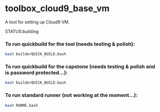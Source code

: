 # toolbox_cloud9_base_vm

A tool for setting up Cloud9 VM.

STATUS:building

### To run quickbuild for the tool (needs testing & polish):
```bash
bash builderQUICK_BUILD.bash
```

### To run quickbuild for the capstone (needs testing & polish and is password protected...):
```bash
bash builderQUICK_BUILD.bash
```

### To run standard runner (not working at the moment...):

```bash
bash RUNME.bash
```
